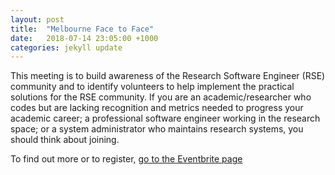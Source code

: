 ```yaml
---
layout: post
title:  "Melbourne Face to Face"
date:   2018-07-14 23:05:00 +1000
categories: jekyll update
---
```


This meeting is to build awareness of the Research Software Engineer (RSE) community and to identify volunteers to help implement the practical solutions for the RSE community. If you are an academic/researcher who codes but are lacking recognition and metrics needed to progress your academic career; a professional software engineer working in the research space; or a system administrator who maintains research systems, you should think about joining.

To find out more or to register, [go to the Eventbrite page](https://www.eventbrite.com.au/e/victorian-rse-community-meeting-recognition-for-researchers-who-code-tickets-48050434142)

